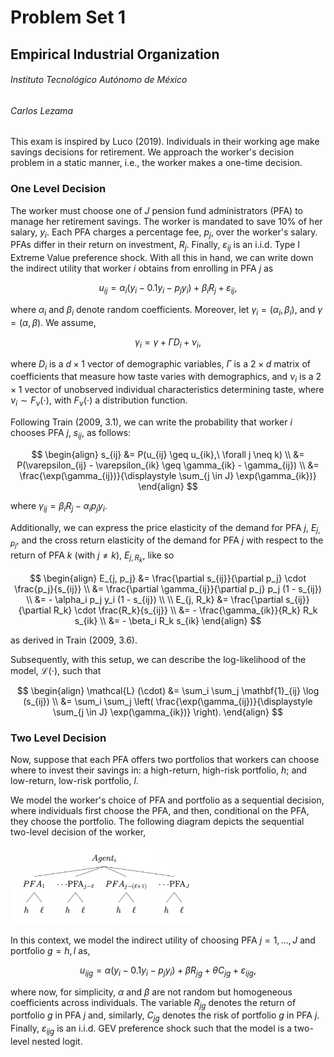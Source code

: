 # Problem Set 1

## Empirical Industrial Organization

###### Instituto Tecnológico Autónomo de México

###### Carlos Lezama

This exam is inspired by Luco (2019). Individuals in their working age make savings decisions for retirement. We approach the worker's decision problem in a static manner, i.e., the worker makes a one-time decision.

### One Level Decision

The worker must choose one of $J$ pension fund administrators (PFA) to manage her retirement savings. The worker is mandated to save $10\%$ of her salary, $y_i$. Each PFA charges a percentage fee, $p_j$, over the worker's salary. PFAs differ in their return on investment, $R_j$. Finally, $\varepsilon_{ij}$ is an i.i.d. Type I Extreme Value preference shock. With all this in hand, we can write down the indirect utility that worker $i$ obtains from enrolling in PFA $j$ as

$$
u_{ij} = \alpha_i\left( y_i - 0.1y_i - p_jy_i \right) + \beta_iR_j + \varepsilon_{ij} ,
$$

where $\alpha_i$ and $\beta_i$ denote random coefficients. Moreover, let $\gamma_i = \left( \alpha_{i}, \beta_{i} \right)$, and $\gamma = \left( \alpha,\beta \right)$. We assume,

$$
\gamma_i = \gamma + \Gamma D_i + \nu_i ,
$$

where $D_i$ is a $d\times1$ vector of demographic variables, $\Gamma$ is a $2\times d$ matrix of coefficients that measure how taste varies with demographics, and $\nu_i$ is a $2\times1$ vector of unobserved individual characteristics determining taste, where $\nu_i \sim F_\nu(\cdot)$, with $F_\nu(\cdot)$ a distribution function.

Following Train (2009, 3.1), we can write the probability that worker $i$ chooses PFA $j$, $s_{ij}$, as follows:

$$
\begin{align}
s_{ij} &= P(u_{ij} \geq u_{ik},\ \forall j \neq k) \\
&= P(\varepsilon_{ij} - \varepsilon_{ik} \geq \gamma_{ik} - \gamma_{ij}) \\
&= \frac{\exp(\gamma_{ij})}{\displaystyle \sum_{j \in J} \exp(\gamma_{ik})}
\end{align}
$$

where $\gamma_{ij} = \beta_i R_j - \alpha_i p_j y_i$.

Additionally, we can express the price elasticity of the demand for PFA $j$, $E_{j, p_j}$, and the cross return elasticity of the demand for PFA $j$ with respect to the return of PFA $k$ (with $j \neq k$), $E_{j, R_k}$, like so

$$
\begin{align}
E_{j, p_j} &= \frac{\partial s_{ij}}{\partial p_j} \cdot \frac{p_j}{s_{ij}} \\
&= \frac{\partial \gamma_{ij}}{\partial p_j} p_j (1 - s_{ij}) \\
&= - \alpha_i p_j y_i (1 - s_{ij}) \\ \\
E_{j, R_k} &= \frac{\partial s_{ij}}{\partial R_k} \cdot \frac{R_k}{s_{ij}} \\
&= - \frac{\gamma_{ik}}{R_k} R_k s_{ik} \\
&= - \beta_i R_k s_{ik}
\end{align}
$$

as derived in Train (2009, 3.6).

Subsequently, with this setup, we can describe the log-likelihood of the model, $\mathcal{L} (\cdot)$, such that

$$
\begin{align}
\mathcal{L} (\cdot) &= \sum_i \sum_j \mathbf{1}_{ij} \log (s_{ij}) \\
&= \sum_i \sum_j \left( \frac{\exp(\gamma_{ij})}{\displaystyle \sum_{j \in J} \exp(\gamma_{ik})} \right).
\end{align}
$$

### Two Level Decision

Now, suppose that each PFA offers two portfolios that workers can choose where to invest their savings in: a high-return, high-risk portfolio, $h$; and low-return, low-risk portfolio, $l$.

We model the worker's choice of PFA and portfolio as a sequential decision, where individuals first choose the PFA, and then, conditional on the PFA, they choose the portfolio. The following diagram depicts the sequential two-level decision of the worker,

<img src="img/1.png" style="width:8cm;" />

In this context, we model the indirect utility of choosing PFA $j=1,\dots,J$ and portfolio $g=h,l$ as,

$$
u_{ijg} = \alpha\left( y_i - 0.1y_i - p_jy_i \right) + \beta R_{jg} + \theta 
C_{jg} + \varepsilon_{ijg} ,
$$

where now, for simplicity, $\alpha$ and $\beta$ are not random but homogeneous coefficients across individuals. The variable $R_{jg}$ denotes the return of portfolio $g$ in PFA $j$ and, similarly, $C_{jg}$ denotes the risk of portfolio $g$ in PFA $j$. Finally, $\varepsilon_{ijg}$ is an i.i.d. GEV preference shock such that the model is a two-level nested logit.
